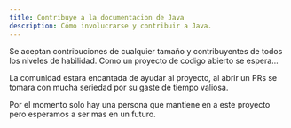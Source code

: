 ```yaml
---
title: Contribuye a la documentacion de Java
description: Cómo involucrarse y contribuir a Java.
---
```


Se aceptan contribuciones de cualquier tamaño y contribuyentes de todos los niveles de habilidad. Como un proyecto de codigo abierto se espera...

La comunidad estara encantada de ayudar al proyecto, al abrir un PRs se tomara con mucha seriedad por su gaste de tiempo valiosa.

Por el momento solo hay una persona que mantiene en a este proyecto pero esperamos a ser mas en un futuro.
